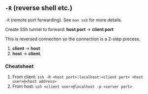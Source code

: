 ## `-R` (reverse shell etc.)

`-R` (remote port forwarding).
See `man ssh` for more details.

Create SSh tunnel to forward: **host port** -> **client port**

This is reversed connection so the connection is a 2-step precess.

1. **client** -> **host**
2. **host** -> **client**.

### Cheatsheet

1. From client: `ssh -R <host port>:localhost:<client port> <host user>@<host address>`
2. From host: `ssh <client user>@localhost -p <server port>`
